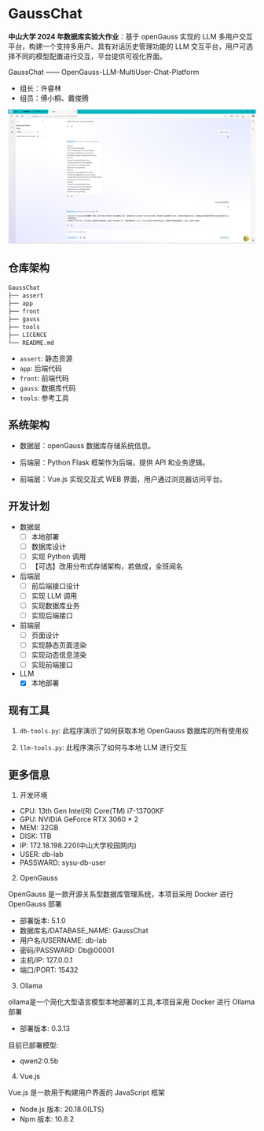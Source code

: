 # GaussChat

**中山大学 2024 年数据库实验大作业**：基于 openGauss 实现的 LLM 多用户交互平台，构建一个支持多用户、具有对话历史管理功能的 LLM 交互平台，用户可选择不同的模型配置进行交互，平台提供可视化界面。

GaussChat —— OpenGauss-LLM-MultiUser-Chat-Platform

- 组长：许睿林
- 组员：傅小桐、戴俊腾

![img](assert/GaussChat.png)

## 仓库架构

```Tree
GaussChat
├── assert
├── app
├── front
├── gauss
├── tools
├── LICENCE
└── README.md
```

- `assert`: 静态资源
- `app`: 后端代码
- `front`: 前端代码
- `gauss`: 数据库代码
- `tools`: 参考工具

## 系统架构

- 数据层：openGauss 数据库存储系统信息。

- 后端层：Python Flask 框架作为后端，提供 API 和业务逻辑。

- 前端层：Vue.js 实现交互式 WEB 界面，用户通过浏览器访问平台。

## 开发计划

- 数据层
    - [ ] 本地部署
    - [ ] 数据库设计
    - [ ] 实现 Python 调用
    - [ ] 【可选】改用分布式存储架构，若做成，全班闻名
- 后端层
    - [ ] 前后端接口设计
    - [ ] 实现 LLM 调用
    - [ ] 实现数据库业务
    - [ ] 实现后端接口
- 前端层
    - [ ] 页面设计
    - [ ] 实现静态页面渲染
    - [ ] 实现动态信息渲染
    - [ ] 实现前端接口
- LLM
    - [x] 本地部署

## 现有工具

1. `db-tools.py`: 此程序演示了如何获取本地 OpenGauss 数据库的所有使用权

2. `llm-tools.py`: 此程序演示了如何与本地 LLM 进行交互

## 更多信息

1. 开发环境

- CPU: 13th Gen Intel(R) Core(TM) i7-13700KF
- GPU: NVIDIA GeForce RTX 3060 * 2
- MEM: 32GB
- DISK: 1TB
- IP: 172.18.198.220(中山大学校园网内)
- USER: db-lab
- PASSWARD: sysu-db-user

2. OpenGauss

OpenGauss 是一款开源关系型数据库管理系统，本项目采用 Docker 进行 OpenGauss 部署

- 部署版本: 5.1.0
- 数据库名/DATABASE_NAME: GaussChat
- 用户名/USERNAME: db-lab
- 密码/PASSWARD: Db@00001
- 主机/IP: 127.0.0.1
- 端口/PORT: 15432

3. Ollama

ollama是一个简化大型语言模型本地部署的工具,本项目采用 Docker 进行 Ollama 部署

- 部署版本: 0.3.13

目前已部署模型:

- qwen2:0.5b

4. Vue.js

Vue.js 是一款用于构建用户界面的 JavaScript 框架

- Node.js 版本: 20.18.0(LTS)
- Npm 版本: 10.8.2
